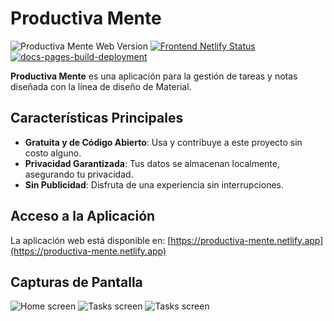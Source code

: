 # Productiva Mente

![Productiva Mente Web Version](https://img.shields.io/badge/Productiva%20Mente%20Web-v1.2.0-6cfe8f)
[![Frontend Netlify Status](https://api.netlify.com/api/v1/badges/765e73e4-2d31-4ea1-958c-fea0d7118eaa/deploy-status)](https://app.netlify.com/sites/productiva-mente/deploys)
[![docs-pages-build-deployment](https://github.com/francids/productiva-mente/actions/workflows/pages/pages-build-deployment/badge.svg?branch=docs%2Fproduction)](https://github.com/francids/productiva-mente/actions/workflows/pages/pages-build-deployment)

**Productiva Mente** es una aplicación para la gestión de tareas y notas diseñada con la línea de diseño de Material.

## Características Principales

- **Gratuita y de Código Abierto**: Usa y contribuye a este proyecto sin costo alguno.
- **Privacidad Garantizada**: Tus datos se almacenan localmente, asegurando tu privacidad.
- **Sin Publicidad**: Disfruta de una experiencia sin interrupciones.

## Acceso a la Aplicación

La aplicación web está disponible en: [https://productiva-mente.netlify.app](https://productiva-mente.netlify.app)

## Capturas de Pantalla

<picture>
  <source media="(prefers-color-scheme: light)" srcset="https://raw.githubusercontent.com/francids/productiva-mente/main/screenshots/Home%20screen%20(light).png">
  <source media="(prefers-color-scheme: dark)" srcset="https://raw.githubusercontent.com/francids/productiva-mente/main/screenshots/Home%20screen%20(dark).png">
  <img alt="Home screen" src="https://raw.githubusercontent.com/francids/productiva-mente/main/screenshots/Home%20screen%20(light).png">
</picture>

<picture>
  <source media="(prefers-color-scheme: light)" srcset="https://raw.githubusercontent.com/francids/productiva-mente/main/screenshots/Notes%20screen%20(light).png">
  <source media="(prefers-color-scheme: dark)" srcset="https://raw.githubusercontent.com/francids/productiva-mente/main/screenshots/Notes%20screen%20(dark).png">
  <img alt="Tasks screen" src="https://raw.githubusercontent.com/francids/productiva-mente/main/screenshots/Notes%20screen%20(light).png">
</picture>

<picture>
  <source media="(prefers-color-scheme: light)" srcset="https://raw.githubusercontent.com/francids/productiva-mente/main/screenshots/Tasks%20screen%20(light).png">
  <source media="(prefers-color-scheme: dark)" srcset="https://raw.githubusercontent.com/francids/productiva-mente/main/screenshots/Tasks%20screen%20(dark).png">
  <img alt="Tasks screen" src="https://raw.githubusercontent.com/francids/productiva-mente/main/screenshots/Tasks%20screen%20(light).png">
</picture>
